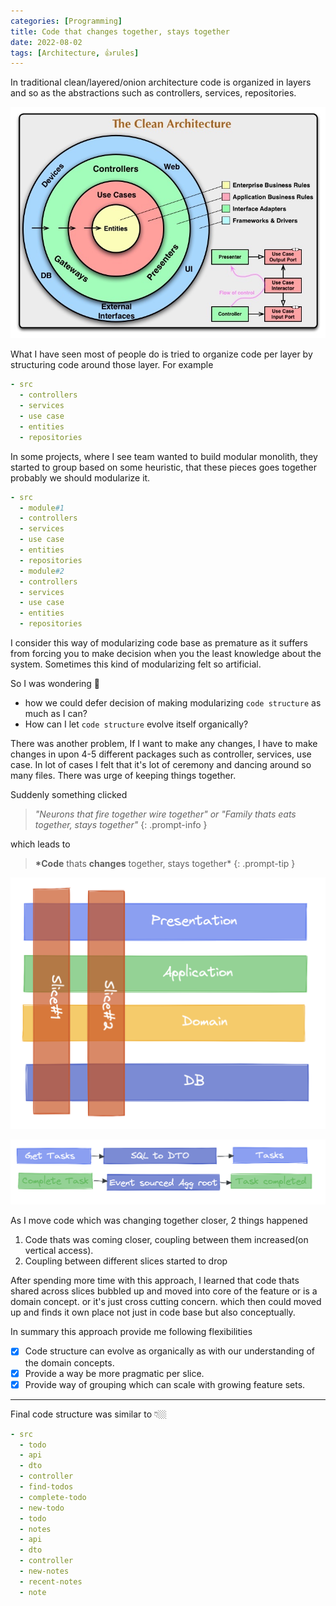```yaml
---
categories: [Programming]
title: Code that changes together, stays together
date: 2022-08-02
tags: [Architecture, 👍rules]
---
```


In traditional clean/layered/onion architecture code is organized in layers and so as the abstractions such as controllers, services, repositories.

![Clean Architecture](/assets/blog/clean-architecture.jpeg)

What I have seen most of people do is tried to organize code per layer by structuring code around those layer.
For example

```yaml
- src
  - controllers
  - services
  - use case
  - entities
  - repositories
```

In some projects, where I see team wanted to build modular monolith, they started to group based on some heuristic, that these pieces goes together probably we should modularize it.

```yaml
- src
  - module#1
  - controllers
  - services
  - use case
  - entities
  - repositories
  - module#2
  - controllers
  - services
  - use case
  - entities
  - repositories
```

I consider this way of modularizing code base as premature as it suffers from forcing you to make decision when you the least knowledge about the system. Sometimes this kind of modularizing felt so artificial.

So I was wondering 🤔

- how we could defer decision of making modularizing `code structure` as much as I can?
- How can I let `code structure` evolve itself organically?

There was another problem, If I want to make any changes, I have to make changes in upon 4-5 different packages such as controller, services, use case. In lot of cases I felt that it's lot of ceremony and dancing around so many files. There was urge of keeping things together.

Suddenly something clicked

> _"Neurons that fire together wire together" or "Family thats eats together, stays together"_
{: .prompt-info }

which leads to

> **\*Code** thats **changes** together, stays together\*
{: .prompt-tip }

![vertical slice](/assets/blog/vertical-slice.png)

![vertical slice](/assets/blog/vertical-slice-detail.png)

As I move code which was changing together closer, 2 things happened

1. Code thats was coming closer, coupling between them increased(on vertical access).
2. Coupling between different slices started to drop

After spending more time with this approach, I learned that code thats shared across slices bubbled up and moved into core of the feature or is a domain concept. or it's just cross cutting concern. which then could moved up and finds it own place not just in code base but also conceptually.

In summary this approach provide me following flexibilities

- [x] Code structure can evolve as organically as with our understanding of the domain concepts.
- [x] Provide a way be more pragmatic per slice.
- [x] Provide way of grouping which can scale with growing feature sets.

---

Final code structure was similar to 👇🏼

```yaml
- src
  - todo
  - api
  - dto
  - controller
  - find-todos
  - complete-todo
  - new-todo
  - todo
  - notes
  - api
  - dto
  - controller
  - new-notes
  - recent-notes
  - note
```
